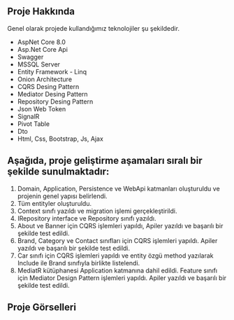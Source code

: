 <h2>Proje Hakkında</h2>
<p>
  Genel olarak projede kullandığımız teknolojiler şu şekildedir.
  <ul>
    <li>AspNet Core 8.0</li>
    <li>Asp.Net Core Api</li>
    <li>Swagger</li>
    <li>MSSQL Server</li>
    <li>Entity Framework - Linq</li>
    <li>Onion Architecture</li>
    <li>CQRS Desing Pattern</li>
    <li>Mediator Desing Pattern</li>
    <li>Repository Desing Pattern</li>
    <li>Json Web Token</li>
    <li>SignalR</li>
    <li>Pivot Table</li>
    <li>Dto</li>
    <li>Html, Css, Bootstrap, Js, Ajax</li>
  </ul>
<h2>Aşağıda, proje geliştirme aşamaları sıralı bir şekilde sunulmaktadır:</h2>
<ol>
  <li>Domain, Application, Persistence ve WebApi katmanları oluşturuldu ve projenin genel yapısı belirlendi.</li>
  <li>Tüm entityler oluşturuldu.</li>
  <li>Context sınıfı yazıldı ve migration işlemi gerçekleştirildi.</li>
  <li>IRepository interface ve Repository sınıfı yazıldı.</li>
  <li>About ve Banner için CQRS işlemleri yapıldı, Apiler yazıldı ve başarılı bir şekilde test edildi.</li>
  <li>Brand, Category ve Contact sınıfları için CQRS işlemleri yapıldı. Apiler yazıldı ve başarılı bir şekilde test edildi.</li>
  <li>Car sınıfı için CQRS işlemleri yapıldı ve entity özgü method yazılarak Include ile Brand sınıfıyla birlikte listelendi.</li>
  <li>MediatR kütüphanesi Application katmanına dahil edildi. Feature sınıfı için Mediator Design Pattern işlemleri yapıldı. Apiler yazıldı ve başarılı bir şekilde test edildi.</li>
</ol>
<h2>Proje Görselleri</h2>
